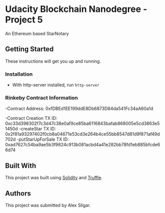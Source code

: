 # Udacity Blockchain Nanodegree - Project 5

An Ethereum based StarNotary

## Getting Started

These instructions will get you up and running.

### Installation 

- With http-server installed, run `http-server`

### Rinkeby Contract Information
-Contract Address: 0xfDBEd1EE199ddE8Db6873D84da541Fc34aA60a1d

-Contract Creation TX ID: 0xc33d398302f7c3d47c38e0af9ce85ba6116843bafab868005e5cd3863e51450d
-createStar TX ID: 0x2f81a93297402f0cb8a04671e53cd3e264b4ce55bb8547d81d9f871af49d702d
-putStarUpForSale TX ID: 0xad7627c54ba9ae5b3f9824c913b081acbd4a41e282bb78fd1eb885bfcde66d74

## Built With
This project was built using [Solidity](https://github.com/ethereum/solidity) and [Truffle](https://truffleframework.com/).

## Authors
This project was submitted by Alex Sligar.
